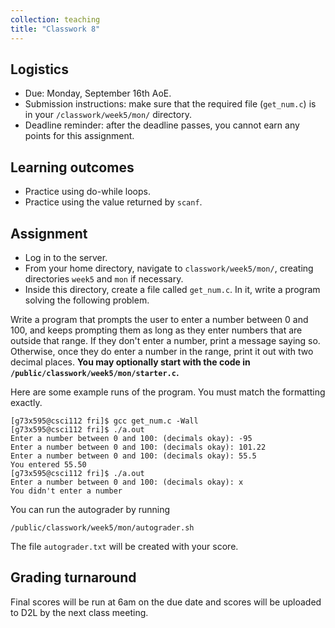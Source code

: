 ```yaml
---
collection: teaching
title: "Classwork 8"
---
```


## Logistics
* Due: Monday, September 16th AoE.
* Submission instructions: make sure that the required file (`get_num.c`) is in your
	`/classwork/week5/mon/` directory.
* Deadline reminder: after the deadline passes, you cannot earn any points for
	this assignment.

## Learning outcomes
* Practice using do-while loops.
* Practice using the value returned by `scanf`.

## Assignment

* Log in to the server.
* From your home directory, navigate to `classwork/week5/mon/`, creating directories `week5` and `mon` if necessary.
* Inside this directory, create a file called `get_num.c`. In it, write a
	program solving the following problem.

Write a program that prompts the user to enter a number between 0 and 100, and
keeps prompting them as long as they enter numbers that are outside that range.
If they don't enter a number, print a message saying so. Otherwise, once they
do enter a number in the range, print it out with two decimal places. **You may
optionally start with the code in `/public/classwork/week5/mon/starter.c`.**

Here are some example runs of the program. You must match the formatting
exactly.

```
[g73x595@csci112 fri]$ gcc get_num.c -Wall
[g73x595@csci112 fri]$ ./a.out
Enter a number between 0 and 100: (decimals okay): -95
Enter a number between 0 and 100: (decimals okay): 101.22
Enter a number between 0 and 100: (decimals okay): 55.5
You entered 55.50
[g73x595@csci112 fri]$ ./a.out
Enter a number between 0 and 100: (decimals okay): x
You didn't enter a number
```

You can run the autograder by running
```
/public/classwork/week5/mon/autograder.sh
```

The file `autograder.txt` will be created with your score.

## Grading turnaround
Final scores will be run at 6am on the due date and scores will be
uploaded to D2L by the next class meeting.
